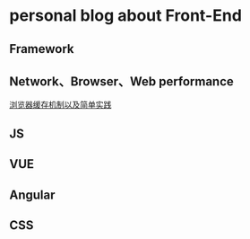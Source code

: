 # personal blog about Front-End


## Framework


## Network、Browser、Web performance
[浏览器缓存机制以及简单实践](https://github.com/mario56/blog/issues/1)

## JS

## VUE

## Angular

## CSS
